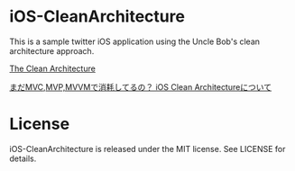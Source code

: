 iOS-CleanArchitecture
=========================

This is a sample twitter iOS application using the Uncle Bob's clean architecture approach. 

[The Clean Architecture](http://blog.8thlight.com/uncle-bob/2012/08/13/the-clean-architecture.html)

[まだMVC,MVP,MVVMで消耗してるの？ iOS Clean Architectureについて](http://qiita.com/koutalou/items/07a4f9cf51a2d13e4cdc)

# License

iOS-CleanArchitecture is released under the MIT license. See LICENSE for details.